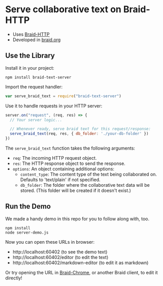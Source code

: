 # Serve collaborative text on Braid-HTTP

- Uses [Braid-HTTP](https://github.com/braid-org/braid-spec/blob/master/draft-toomim-httpbis-braid-http-04.txt)
- Developed in [braid.org](https://braid.org)

## Use the Library

Install it in your project:
```shell
npm install braid-text-server
```

Import the request handler:

```javascript
var serve_braid_text = require("braid-text-server")
```

Use it to handle requests in your HTTP server:

```javascript
server.on("request", (req, res) => {
  // Your server logic...

  // Whenever ready, serve braid text for this request/response:
  serve_braid_text(req, res, { db_folder: './your-db-folder' })
})
```

The `serve_braid_text` function takes the following arguments:
- `req`: The incoming HTTP request object.
- `res`: The HTTP response object to send the response.
- `options`: An object containing additional options:
  - `content_type`: The content type of the text being collaborated on. Defaults to 'text/plain' if not specified.
  - `db_folder`: The folder where the collaborative text data will be stored. (This folder will be created if it doesn't exist.)


## Run the Demo

We made a handy demo in this repo for you to follow along with, too.

```shell
npm install
node server-demo.js
```

Now you can open these URLs in browser:
  - http://localhost:60402 (to see the demo text)
  - http://localhost:60402/editor (to edit the text)
  - http://localhost:60402/markdown-editor (to edit it as markdown)

Or try opening the URL in [Braid-Chrome](https://github.com/braid-org/braid-chrome), or another Braid client, to edit it directly!
